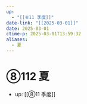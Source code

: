 ```yaml
---
up:
  - "[[⑧11 季度]]"
date-link: "[[2025-03-01]]"
date: 2025-03-01
ctime-p: 2025-03-01T13:59:32
aliases:
  - 夏
---
```


# ⑧112 夏

- up: [[⑧11 季度]]
